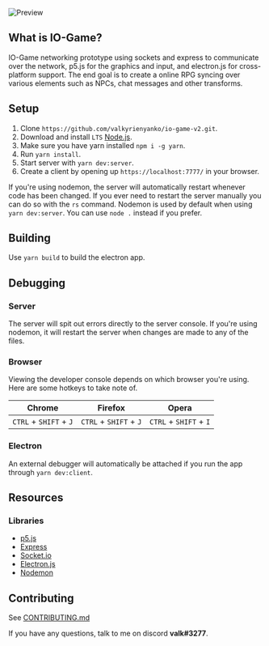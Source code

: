 ![Preview](https://i.gyazo.com/cd58edd4ea727bf35e0494689b07cfe0.png)

## What is IO-Game?

IO-Game networking prototype using sockets and express to communicate over the network, p5.js for the graphics and input, and electron.js for cross-platform support. The end goal is to create a online RPG syncing over various elements such as NPCs, chat messages and other transforms.

## Setup

1. Clone `https://github.com/valkyrienyanko/io-game-v2.git`.
2. Download and install `LTS` [Node.js](https://nodejs.org/en/).
3. Make sure you have yarn installed `npm i -g yarn`.
4. Run `yarn install`.
5. Start server with `yarn dev:server`.
6. Create a client by opening up `https://localhost:7777/` in your browser.

If you're using nodemon, the server will automatically restart whenever code has been changed. If you ever need to restart the server manually you can do so with the `rs` command.
Nodemon is used by default when using `yarn dev:server`. You can use `node .` instead if you prefer.

## Building

Use `yarn build` to build the electron app.

## Debugging

### Server
The server will spit out errors directly to the server console. If you're using nodemon, it will restart the server when changes are made to any of the files.

### Browser
Viewing the developer console depends on which browser you're using. Here are some hotkeys to take note of.

| Chrome                 | Firefox               | Opera                  |
| ---------------------- | --------------------- | ---------------------- |
| `CTRL` + `SHIFT` + `J` | `CTRL` + `SHIFT` + `J`| `CTRL` + `SHIFT` + `I` |

### Electron
An external debugger will automatically be attached if you run the app through `yarn dev:client`.

## Resources

### Libraries
- [p5.js](https://p5js.org/reference/)
- [Express](https://expressjs.com/en/api.html)
- [Socket.io](https://socket.io/docs/)
- [Electron.js](https://electronjs.org/docs)
- [Nodemon](https://github.com/remy/nodemon/blob/master/README.md)

## Contributing
See [CONTRIBUTING.md](https://github.com/valkyrienyanko/io-game-v2/blob/master/CONTRIBUTING.md)

If you have any questions, talk to me on discord **valk#3277**.
